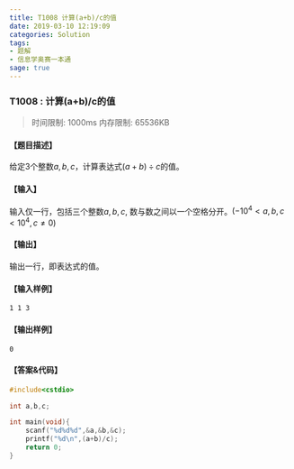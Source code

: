 ```yaml
---
title: T1008 计算(a+b)/c的值
date: 2019-03-10 12:19:09
categories: Solution
tags:
- 题解
- 信息学奥赛一本通
sage: true
---
```


### T1008 : 计算(a+b)/c的值

> 时间限制: $1000 \text{ms}$ 内存限制: $65536 \text{KB}$

<!-- more -->

#### 【题目描述】

给定$3$个整数$a,b,c$，计算表达式$(a+b)÷c$的值。

#### 【输入】

输入仅一行，包括三个整数$a,b,c$, 数与数之间以一个空格分开。$(-10^{4} < a,b,c < 10^{4} , c \neq 0)$

#### 【输出】

输出一行，即表达式的值。

#### 【输入样例】

```
1 1 3
```

#### 【输出样例】

```
0
```

#### 【答案&代码】

```cpp
#include<cstdio>

int a,b,c;

int main(void){
    scanf("%d%d%d",&a,&b,&c);
    printf("%d\n",(a+b)/c);
    return 0;
}
```
